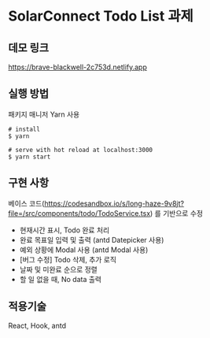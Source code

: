 # SolarConnect Todo List 과제

## 데모 링크
https://brave-blackwell-2c753d.netlify.app

## 실행 방법
패키지 매니저 Yarn 사용

```
# install 
$ yarn

# serve with hot reload at localhost:3000
$ yarn start
```

## 구현 사항

베이스 코드(https://codesandbox.io/s/long-haze-9v8jt?file=/src/components/todo/TodoService.tsx) 를 기반으로 수정

- 현재시간 표시, Todo 완료 처리
- 완료 목표일 입력 및 출력 (antd Datepicker 사용)
- 예외 상황에 Modal 사용 (antd Modal 사용)
- [버그 수정] Todo 삭제, 추가 로직
- 날짜 및 미완료 순으로 정렬
- 할 일 없을 때, No data 출력

## 적용기술

React, Hook, antd

